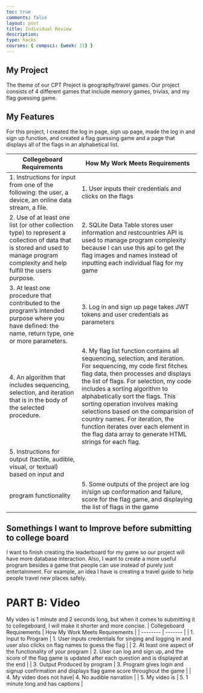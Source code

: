 ```yaml
---
toc: true
comments: false
layout: post
title: Individual Review 
description: 
type: hacks
courses: { compsci: {week: 21} }
---
```

## My Project
The theme of our CPT Project is geography/travel games. Our project consists of 4 different games that include memory games, trivias, and my flag guessing game. 
## My Features
For this project, I created the log in page, sign up page, made the log in and sign up function, and created a flag guessing game and a page that displays all of the flags in an alphabetical list.

| Collegeboard Requirements   | How My Work Meets Requirements |
| -------- | ------- |
| 1. Instructions for input from one of the following: the user, a device, an online data stream, a file.  | 1. User inputs their credentials and clicks on the flags |
| 2. Use of at least one list (or other collection type) to represent a collection of data that is stored and used to manage program complexity and help fulfill the users purpose. | 2. SQLite Data Table stores user information and restcountries API is used to manage program complexity because I can use this api to get the flag images and names instead of inputting each individual flag for my game |
| 3. At least one procedure that contributed to the program’s intended purpose where you have defined: the name, return type, one or more parameters. | 3. Log in and sign up page takes JWT tokens and user credentials as parameters |
| 4. An algorithm that includes sequencing, selection, and iteration that is in the body of the selected procedure.| 4. My flag list function contains all sequencing, selection, and iteration. For sequencing, my code first fitches flag data, then processes and displays the list of flags. For selection, my code includes a sorting algorithm to alphabetically sort the flags. This sorting operation involves making selections based on the comparision of country names. For iteration, the function iterates over each element in the flag data array to generate HTML strings for each flag. |
| 5. Instructions for output (tactile, audible, visual, or textual) based on input and
program functionality | 5. Some outputs of the project are log in/sign up conformation and failure, score for the flag game, and displaying the list of flags in the game  |

## Somethings I want to Improve before submitting to college board
I want to finish creating the leaderboard for my game so our project will have more database interaction. Also, I want to create a more useful program besides a game that people can use instead of purely just entertainment. For example, an idea I have is creating a travel guide to help people travel new places safely.

# PART B: Video
My video is 1 minute and 2 seconds long, but when it comes to submitting it to collegeboard, I will make it shorter and more concise.
| Collegeboard Requirements   | How My Work Meets Requirements |
| -------- | ------- |
| 1. Input to Program  | 1. User inputs credentials for singing and logging in and user also clicks on flag names to guess the flag |
| 2. At least one aspect of the functionality of your program | 2. User can log and sign up, and the score of the flag game is updated after each question and is displayed at the end |
| 3. Output Produced by program | 3. Program gives login and signup confirmation and displays flag game score throughout the game |
| 4. My video does not have| 4. No audible narration |
| 5. My video is | 5. 1 minute long and has captions  |